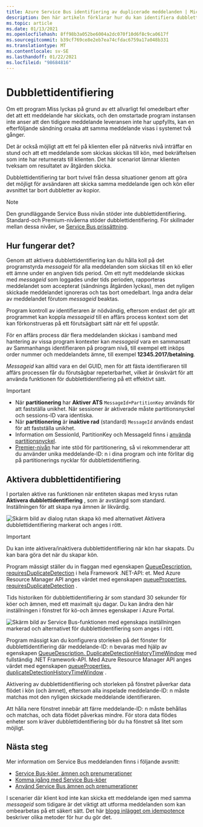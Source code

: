 ```yaml
---
title: Azure Service Bus identifiering av duplicerade meddelanden | Microsoft Docs
description: Den här artikeln förklarar hur du kan identifiera dubbletter i Azure Service Bus meddelanden. Det duplicerade meddelandet kan ignoreras och tas bort.
ms.topic: article
ms.date: 01/13/2021
ms.openlocfilehash: 8ff98b3a052be6004a2dc070f10d6f8c9ca0617f
ms.sourcegitcommit: b39cf769ce8e2eb7ea74cfdac6759a17a048b331
ms.translationtype: MT
ms.contentlocale: sv-SE
ms.lasthandoff: 01/22/2021
ms.locfileid: "98684816"
---
```

# <a name="duplicate-detection"></a>Dubblettidentifiering

Om ett program Miss lyckas på grund av ett allvarligt fel omedelbart efter det att ett meddelande har skickats, och den omstartade program instansen inte anser att den tidigare meddelande leveransen inte har uppfyllts, kan en efterföljande sändning orsaka att samma meddelande visas i systemet två gånger.

Det är också möjligt att ett fel på klienten eller på nätverks nivå inträffar en stund och att ett meddelande som skickas skickas till kön, med bekräftelsen som inte har returnerats till klienten. Det här scenariot lämnar klienten tveksam om resultatet av åtgärden skicka.

Dubblettidentifiering tar bort tvivel från dessa situationer genom att göra det möjligt för avsändaren att skicka samma meddelande igen och kön eller avsnittet tar bort dubbletter av kopior.

> [!NOTE]
> Den grundläggande Service Buss nivån stöder inte dubblettidentifiering. Standard-och Premium-nivåerna stöder dubblettidentifiering. För skillnader mellan dessa nivåer, se [Service Bus prissättning](https://azure.microsoft.com/pricing/details/service-bus/).

## <a name="how-it-works"></a>Hur fungerar det? 
Genom att aktivera dubblettidentifiering kan du hålla koll på det programstyrda *messageid* för alla meddelanden som skickas till en kö eller ett ämne under en angiven tids period. Om ett nytt meddelande skickas med *messageid* som loggades under tids perioden, rapporteras meddelandet som accepterat (sändnings åtgärden lyckas), men det nyligen skickade meddelandet ignoreras och tas bort omedelbart. Inga andra delar av meddelandet förutom *messageid* beaktas.

Program kontroll av identifieraren är nödvändig, eftersom endast det gör att programmet kan koppla *messageid* till en affärs process kontext som det kan förkonstrueras på ett förutsägbart sätt när ett fel uppstår.

För en affärs process där flera meddelanden skickas i samband med hantering av vissa program kontexter kan *messageid* vara en sammansatt av Sammanhangs identifieraren på program nivå, till exempel ett inköps order nummer och meddelandets ämne, till exempel **12345.2017/betalning**.

*Messageid* kan alltid vara en del GUID, men för att fästa identifieraren till affärs processen får du förutsägbar repeterbarhet, vilket är önskvärt för att använda funktionen för dubblettidentifiering på ett effektivt sätt.

> [!IMPORTANT]
>- När **partitionering** har **Aktiver ATS** `MessageId+PartitionKey` används för att fastställa unikhet. När sessioner är aktiverade måste partitionsnyckel och sessions-ID vara identiska. 
>- När **partitionering** är **inaktive rad** (standard) `MessageId` används endast för att fastställa unikhet.
>- Information om SessionId, PartitionKey och MessageId finns i [använda partitionsnyckel](service-bus-partitioning.md#use-of-partition-keys).
>- [Premier-nivån](service-bus-premium-messaging.md) har inte stöd för partitionering, så vi rekommenderar att du använder unika meddelande-ID: n i dina program och inte förlitar dig på partitionerings nycklar för dubblettidentifiering. 


## <a name="enable-duplicate-detection"></a>Aktivera dubblettidentifiering

I portalen aktive ras funktionen när entiteten skapas med kryss rutan **Aktivera dubblettidentifiering** , som är avstängd som standard. Inställningen för att skapa nya ämnen är likvärdig.

![Skärm bild av dialog rutan skapa kö med alternativet Aktivera dubblettidentifiering markerat och anges i rött.][1]

> [!IMPORTANT]
> Du kan inte aktivera/inaktivera dubblettidentifiering när kön har skapats. Du kan bara göra det när du skapar kön. 

Program mässigt ställer du in flaggan med egenskapen [QueueDescription. requiresDuplicateDetection](/dotnet/api/microsoft.servicebus.messaging.queuedescription.requiresduplicatedetection#Microsoft_ServiceBus_Messaging_QueueDescription_RequiresDuplicateDetection) i hela Framework .NET-API: et. Med Azure Resource Manager API anges värdet med egenskapen [queueProperties. requiresDuplicateDetection](/azure/templates/microsoft.servicebus/namespaces/queues#property-values) .

Tids historiken för dubblettidentifiering är som standard 30 sekunder för köer och ämnen, med ett maximalt sju dagar. Du kan ändra den här inställningen i fönstret för kö-och ämnes egenskaper i Azure Portal.

![Skärm bild av Service Bus-funktionen med egenskaps inställningen markerad och alternativet för dubblettidentifiering som anges i rött.][2]

Program mässigt kan du konfigurera storleken på det fönster för dubblettidentifiering där meddelande-ID: n bevaras med hjälp av egenskapen [QueueDescription. DuplicateDetectionHistoryTimeWindow](/dotnet/api/microsoft.servicebus.messaging.queuedescription.duplicatedetectionhistorytimewindow#Microsoft_ServiceBus_Messaging_QueueDescription_DuplicateDetectionHistoryTimeWindow) med fullständig .NET Framework-API. Med Azure Resource Manager API anges värdet med egenskapen [queueProperties. duplicateDetectionHistoryTimeWindow](/azure/templates/microsoft.servicebus/namespaces/queues#property-values) .

Aktivering av dubblettidentifiering och storleken på fönstret påverkar data flödet i kön (och ämnet), eftersom alla inspelade meddelande-ID: n måste matchas mot den nyligen skickade meddelande identifieraren.

Att hålla nere fönstret innebär att färre meddelande-ID: n måste behållas och matchas, och data flödet påverkas mindre. För stora data flödes enheter som kräver dubblettidentifiering bör du ha fönstret så litet som möjligt.

## <a name="next-steps"></a>Nästa steg

Mer information om Service Bus meddelanden finns i följande avsnitt:

* [Service Bus-köer, ämnen och prenumerationer](service-bus-queues-topics-subscriptions.md)
* [Komma igång med Service Bus-köer](service-bus-dotnet-get-started-with-queues.md)
* [Använd Service Bus ämnen och prenumerationer](service-bus-dotnet-how-to-use-topics-subscriptions.md)

I scenarier där klient kod inte kan skicka ett meddelande igen med samma *messageid* som tidigare är det viktigt att utforma meddelanden som kan ombearbetas på ett säkert sätt. Det här [blogg inlägget om idempotence](https://particular.net/blog/what-does-idempotent-mean) beskriver olika metoder för hur du gör det.

[1]: ./media/duplicate-detection/create-queue.png
[2]: ./media/duplicate-detection/queue-prop.png
